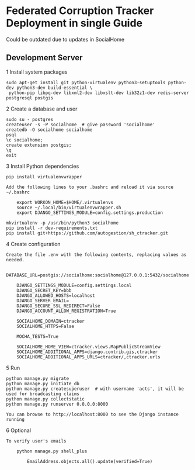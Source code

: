 
# Federated Corruption Tracker Deployment in single Guide

Could be outdated due to updates in SocialHome

## Development Server

1 Install system packages

    sudo apt-get install git python-virtualenv python3-setuptools python-dev python3-dev build-essential \
     python-pip libpq-dev libxml2-dev libxslt-dev lib32z1-dev redis-server postgresql postgis

2 Create a database and user

    sudo su - postgres
    createuser -s -P socialhome  # give password 'socialhome'
    createdb -O socialhome socialhome
    psql
    \c socialhome;
    create extension postgis;
    \q
    exit

3 Install Python dependencies

    pip install virtualenvwrapper

    Add the following lines to your .bashrc and reload it via source ~/.bashrc

        export WORKON_HOME=$HOME/.virtualenvs
        source ~/.local/bin/virtualenvwrapper.sh
        export DJANGO_SETTINGS_MODULE=config.settings.production

    mkvirtualenv -p /usr/bin/python3 socialhome
    pip install -r dev-requirements.txt
    pip install git+https://github.com/autogestion/sh_ctracker.git

4 Create configuration

    Create the file .env with the following contents, replacing values as needed.

        DATABASE_URL=postgis://socialhome:socialhome@127.0.0.1:5432/socialhome

        DJANGO_SETTINGS_MODULE=config.settings.local
        DJANGO_SECRET_KEY=bbb
        DJANGO_ALLOWED_HOSTS=localhost
        DJANGO_SERVER_EMAIL=
        DJANGO_SECURE_SSL_REDIRECT=False
        DJANGO_ACCOUNT_ALLOW_REGISTRATION=True

        SOCIALHOME_DOMAIN=ctracker
        SOCIALHOME_HTTPS=False

        MOCHA_TESTS=True

        SOCIALHOME_HOME_VIEW=ctracker.views.MapPublicStreamView
        SOCIALHOME_ADDITIONAL_APPS=django.contrib.gis,ctracker
        SOCIALHOME_ADDITIONAL_APPS_URLS=ctracker/,ctracker.urls

5 Run

    python manage.py migrate
    python manage.py initiate_db
    python manage.py createsuperuser  # with username 'acts', it will be used for broadcasting claims
    python manage.py collectstatic
    python manage.py runserver 0.0.0.0:8000

    You can browse to http://localhost:8000 to see the Django instance running

6 Optional

    To verify user's emails

        python manage.py shell_plus

            EmailAddress.objects.all().update(verified=True)


